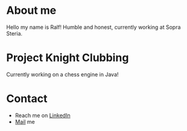 # About me
Hello my name is Ralf!
    Humble and honest, currently working at Sopra Steria.

# Project Knight Clubbing
Currently working on a chess engine in Java!


# Contact
- Reach me on [LinkedIn](https://www.linkedin.com/in/ralf-van-aert-3a7797170/)
- [Mail](mailto:ralf@van-aert.nl) me

<!---
rpjvanaert/rpjvanaert is a ✨ special ✨ repository because its `README.md` (this file) appears on your GitHub profile.
You can click the Preview link to take a look at your changes.
- 👀 I’m interested in ...
- 🌱 I’m currently learning ...
- 💞️ I’m looking to collaborate on ...
- 📫 How to reach me ...
--->
